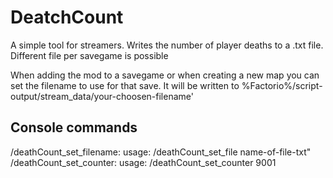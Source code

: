 # DeatchCount

A simple tool for streamers. Writes the number of player deaths to a .txt file. Different file per savegame is possible

When adding the mod to a savegame or when creating a new map you can set the filename to use for that save.
It will be written to %Factorio%/script-output/stream_data/your-choosen-filename'

Console commands
---

 /deathCount_set_filename: usage: /deathCount_set_file name-of-file-txt"
 /deathCount_set_counter: usage: /deathCount_set_counter 9001
